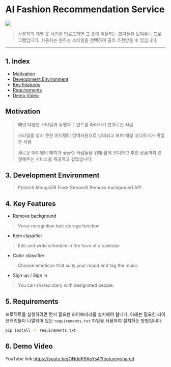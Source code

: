 # AI Fashion Recommendation Service

<img src = /image/logo.png>

>사용자의 개별 옷 사진을 업로드하면 그 옷에 어울리는 코디들을 보여주는 프로그램입니다.
>사용자는 원하는 스타일을 선택하여 골라 추천받을 수 있습니다.
---
## 1. Index
  - [Motivation](#Motivation)
  - [Development Environment](#3.-development-environmnet)
  - [Key Features](#Key-features)
  - [Requirements](#Requirements)
  - [Demo Video](#Demo-Video)

## Motivation

> 매년 다양한 스타일과 유행과 트렌드를 따라가기 번거로운 사람
> 
>스타일을 찾지 못한 아이템이 잉여자원으로 낭비되고 보며 매일 코디하기가 귀찮은 사람
>
>새로운 아이템의 매치가 궁금한 사람들을 위해 쉽게 코디하고 추천 상품까지 연결해주는 서비스를 제공하고 싶었습니다.

## 3. Development Environment

> Pytorch
> MongoDB
> Flask
> Streamlit
> Remove background API

## 4. Key Features

- Remove background
>Voice recognition text storage function
- Item classifier
>Edit and write schedule in the form of a calendar
- Color classifier
>Choose emoticon that suits your mood and tag the music
- Sign up / Sign in
>You can shared diary with designated people.

## 5. Requirements

프로젝트를 실행하려면 먼저 필요한 라이브러리를 설치해야 합니다. 아래는 필요한 라이브러리들이 나열되어 있는 `requirements.txt` 파일을 사용하여 설치하는 방법입니다.
```sh
pip install -r requirements.txt
```

## 6. Demo Video
YouTube link
https://youtu.be/ONddK9AoYs4?feature=shared

